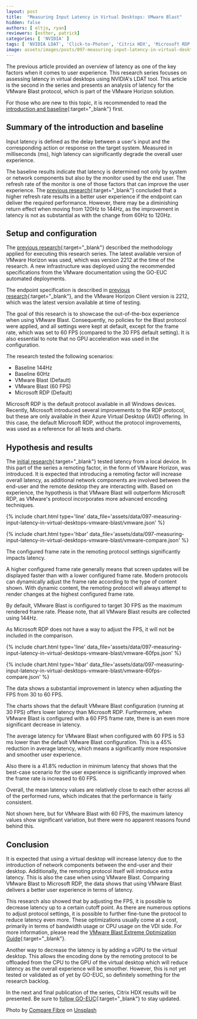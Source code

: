 ```yaml
---
layout: post
title:  "Measuring Input Latency in Virtual Desktops: VMware Blast"
hidden: false
authors: [ eltjo, ryan]
reviewers: [esther, patrick]
categories: [ 'NVIDIA' ]
tags: [ 'NVIDIA LDAT', 'Click-to-Photon', 'Citrix HDX', 'Microsoft RDP', 'VMware Blast', 'Latency']
image: assets/images/posts/097-measuring-input-latency-in-virtual-desktops-vmware-blast/measuring-input-latency-in-virtual-desktops-vmware-blast.png
---
```

The previous article provided an overview of latency as one of the key factors when it comes to user experience. This research series focuses on assessing latency in virtual desktops using NVIDIA's LDAT tool. This article is the second in the series and presents an analysis of latency for the VMware Blast protocol, which is part of the VMware Horizon solution.

For those who are new to this topic, it is recommended to read the [introduction and baseline](https://www.go-euc.com/measuring-input-latency-in-virtual-desktops-introduction-and-baselines-of-the-nvidia-ldat-research/){:target="_blank"} first.

## Summary of the introduction and baseline
Input latency is defined as the delay between a user's input and the corresponding action or response on the target system. Measured in milliseconds (ms), high latency can significantly degrade the overall user experience.

The baseline results indicate that latency is determined not only by system or network components but also by the monitor used by the end user. The refresh rate of the monitor is one of those factors that can improve the user experience. The [previous research](https://www.go-euc.com/measuring-input-latency-in-virtual-desktops-introduction-and-baselines-of-the-nvidia-ldat-research/){:target="_blank"} concluded that a higher refresh rate results in a better user experience if the endpoint can deliver the required performance. However, there may be a diminishing return effect when moving from 120Hz to 144Hz, as the improvement in latency is not as substantial as with the change from 60Hz to 120Hz.

## Setup and configuration
The [previous research](https://www.go-euc.com/measuring-input-latency-in-virtual-desktops-introduction-and-baselines-of-the-nvidia-ldat-research/){:target="_blank"} described the methodology applied for executing this research series. The latest available version of VMware Horizon was used, which was version 2212 at the time of the research. A new infrastructure was deployed using the recommended specifications from the VMware documentation using the GO-EUC automated deployments.

The endpoint specification is described in [previous research](https://www.go-euc.com/measuring-input-latency-in-virtual-desktops-introduction-and-baselines-of-the-nvidia-ldat-research/){:target="_blank"}, and the VMware Horizon Client version is 2212, which was the latest version available at time of testing.

The goal of this research is to showcase the out-of-the-box experience when using VMware Blast. Consequently, no policies for the Blast protocol were applied, and all settings were kept at default, except for the frame rate, which was set to 60 FPS (compared to the 30 FPS default setting). It is also essential to note that no GPU acceleration was used in the configuration.

The research tested the following scenarios:

  * Baseline 144Hz
  * Baseline 60Hz
  * VMware Blast (Default)
  * VMware Blast (60 FPS)
  * Microsoft RDP (Default)

Microsoft RDP is the default protocol available in all Windows devices. Recently, Microsoft introduced several improvements to the RDP protocol, but these are only available in their Azure Virtual Desktop (AVD) offering. In this case, the default Microsoft RDP, without the protocol improvements, was used as a reference for all tests and charts.

## Hypothesis and results
The [initial research](https://www.go-euc.com/measuring-input-latency-in-virtual-desktops-introduction-and-baselines-of-the-nvidia-ldat-research/){:target="_blank"} tested latency from a local device. In this part of the series a remoting factor, in the form of VMware Horizon, was introduced. It is expected that introducing a remoting factor will increase overall latency, as additional network components are involved between the end-user and the remote desktop they are interacting with. Based on experience, the hypothesis is that VMware Blast will outperform Microsoft RDP, as VMware's protocol incorporates more advanced encoding techniques.

{% include chart.html type='line' data_file='assets/data/097-measuring-input-latency-in-virtual-desktops-vmware-blast/vmware.json' %}

{% include chart.html type='hbar' data_file='assets/data/097-measuring-input-latency-in-virtual-desktops-vmware-blast/vmware-compare.json' %}

The configured frame rate in the remoting protocol settings significantly impacts latency.

A higher configured frame rate generally means that screen updates will be displayed faster than with a lower configured frame rate. Modern protocols can dynamically adjust the frame rate according to the type of content shown. With dynamic content, the remoting protocol will always attempt to render changes at the highest configured frame rate.

By default, VMware Blast is configured to target 30 FPS as the maximum rendered frame rate. Please note, that all VMware Blast results are collected using 144Hz.

As Microsoft RDP does not have a way to adjust the FPS, it will not be included in the comparison.

{% include chart.html type='line' data_file='assets/data/097-measuring-input-latency-in-virtual-desktops-vmware-blast/vmware-60fps.json' %}

{% include chart.html type='hbar' data_file='assets/data/097-measuring-input-latency-in-virtual-desktops-vmware-blast/vmware-60fps-compare.json' %}

The data shows a substantial improvement in latency when adjusting the FPS from 30 to 60 FPS.

The charts shows that the default VMware Blast configuration (running at 30 FPS) offers lower latency than Microsoft RDP. Furthermore, when VMware Blast is configured with a 60 FPS frame rate, there is an even more significant decrease in latency.

The average latency for VMware Blast when configured with 60 FPS is 53 ms lower than the default VMware Blast configuration. This is a 45% reduction in average latency, which means a  significantly more responsive and smoother user experience.

Also there is a 41.8% reduction in minimum latency that shows that the best-case scenario for the user experience is significantly improved when the frame rate is increased to 60 FPS.

Overall, the mean latency values are relatively close to each other across all of the performed runs, which indicates that the performance is fairly consistent.

Not shown here, but for VMware Blast with 60 FPS, the maximum latency values show significant variation, but there were no apparent reasons found behind this.

## Conclusion
It is expected that using a virtual desktop will increase latency due to the introduction of network components between the end-user and their desktop. Additionally, the remoting protocol itself will introduce extra latency. This is also the case when using VMware Blast. Comparing VMware Blast to Microsoft RDP, the data shows that using VMware Blast delivers a better user experience in terms of latency.

This research also showed that by adjusting the FPS, it is possible to decrease latency up to a certain cutoff point. As there are numerous options to adjust protocol settings, it is possible to further fine-tune the protocol to reduce latency even more. These optimizations usually come at a cost, primarily in terms of bandwidth usage or CPU usage on the VDI side. For more information, please read the [VMware Blast Extreme Optimization Guide](https://techzone.vmware.com/resource/vmware-blast-extreme-optimization-guide){:target="_blank"}.

Another way to decrease the latency is by adding a vGPU to the virtual desktop. This allows the encoding done by the remoting protocol to be offloaded from the CPU to the GPU of the virtual desktop which will reduce latency as the overall experience will be smoother. However, this is not yet tested or validated as of yet  by GO-EUC, so definitely something for the research backlog.

In the next and final publication of the series, Citrix HDX results will be presented. Be sure to [follow GO-EUC](https://twitter.com/g0_euc){:target="_blank"} to stay updated.

Photo by <a href="https://unsplash.com/@comparefibre?utm_source=unsplash&utm_medium=referral&utm_content=creditCopyText" target="_blank">Compare Fibre</a> on <a href="https://unsplash.com/photos/PAOv9-7VBMI?utm_source=unsplash&utm_medium=referral&utm_content=creditCopyText" target="_blank">Unsplash</a>
